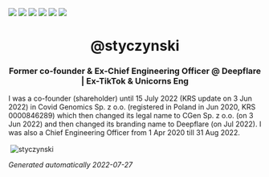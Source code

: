 <a href="https://www.linkedin.com/in/piotr-styczy%C5%84ski-661043151/"><img src="https://img.shields.io/badge/LinkedIn-0077B5?style=for-the-badge&logo=linkedin&logoColor=white" /></a>
<a href="https://www.github.com/styczynski/"><img src="https://img.shields.io/badge/GitHub-100000?style=for-the-badge&logo=github&logoColor=white" /></a>
<a href="mailto:piotr@styczynski.in"><img src="https://img.shields.io/badge/Gmail-D14836?style=for-the-badge&logo=gmail&logoColor=white" /></a>
<a href="https://stackoverflow.com/users/8758309/piotr-styczy%C5%84ski"><img src="https://img.shields.io/badge/Stack_Overflow-FE7A16?style=for-the-badge&logo=stack-overflow&logoColor=white" /></a>
<a href="https://www.codewars.com/users/styczynski/"><img src="https://img.shields.io/badge/Codewars-B1361E?style=for-the-badge&logo=Codewars&logoColor=white" /></a>
<a href="https://codepen.io/isis97/"><img src="https://img.shields.io/badge/Codepen-000000?style=for-the-badge&logo=codepen&logoColor=white" /></a>

<h1 align="center">@styczynski</h1>
<h3 align="center">Former co-founder & Ex-Chief Engineering Officer @ Deepflare | Ex-TikTok & Unicorns Eng</h3>

I was a co-founder (shareholder) until 15 July 2022 (KRS update on 3 Jun 2022) in Covid Genomics Sp. z o.o. (registered in Poland in Jun 2020, KRS 0000846289) which then changed its legal name to CGen Sp. z o.o. (on 3 Jun 2022) and then changed its branding name to Deepflare (on Jul 2022). I was also a Chief Engineering Officer from 1 Apr 2020 till 31 Aug 2022.

<p>&nbsp;<img align="center" src="https://github-readme-stats.vercel.app/api?username=styczynski&show_icons=true" alt="styczynski" /></p>

<i>Generated automatically 2022-07-27</i>
